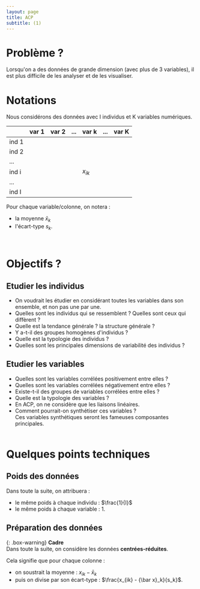 ```yaml
---
layout: page
title: ACP
subtitle: (1)
---
```



# Problème ? 

Lorsqu'on a des données de grande dimension (avec plus de 3 variables), il est plus difficile de les analyser et de les visualiser. 


# Notations 

Nous considérons des données avec I individus et K variables numériques. 

| |var 1|var 2|...|var k|...|var K|
|:----|:-----|:-----|:----|:----|:----|:----|
|ind 1|||||||
|ind 2|||||||
|...|||||||
|ind i||||$x_{ik}$|||
|...|||||||
|ind I|||||||

Pour chaque variable/colonne, on notera :
* la moyenne ${\bar x}_k$
* l'écart-type $s_k$.

<br/>

# Objectifs ?

## Etudier les individus

* On voudrait les étudier en considérant toutes les variables dans son ensemble, et non pas une par une. 
* Quelles sont les individus qui se ressemblent ? Quelles sont ceux qui diffèrent ? 
* Quelle est la tendance générale ? la structure générale ?  
* Y a-t-il des groupes homogènes d'individus ? 
* Quelle est la typologie des individus ?
* Quelles sont les principales dimensions de variabilité des individus ?

## Etudier les variables

* Quelles sont les variables corrélées positivement entre elles ? 
* Quelles sont les variables corrélées négativement entre elles ? 
* Existe-t-il des groupes de variables corrélées entre elles ?
* Quelle est la typologie des variables ?
* En ACP, on ne considère que les liaisons linéaires. 
* Comment pourrait-on synthétiser ces variables ?  
  Ces variables synthétiques seront les fameuses composantes principales. <br/><br/>
  
  
# Quelques points techniques

## Poids des données

Dans toute la suite, on attribuera :
* le même poids à chaque individu : $\frac{1}{I}$
* le même poids à chaque variable : 1. <br/>


## Préparation des données

{: .box-warning}
**Cadre** <br/>
Dans toute la suite, on considère les données **centrées-réduites**.

Cela signifie que pour chaque colonne :
* on soustrait la moyenne : $x_{ik} - {\bar x}_k$
* puis on divise par son écart-type : $\frac{x_{ik} - {\bar x}_k}{s_k}$. 
